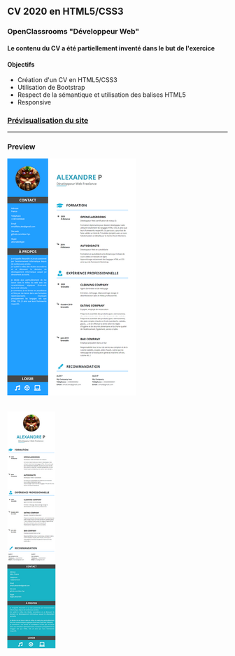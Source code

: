 ## CV 2020 en HTML5/CSS3
### OpenClassrooms "Développeur Web"

#### Le contenu du CV a été partiellement inventé dans le but de l'exercice

#### Objectifs
- Création d'un CV en HTML5/CSS3
- Utilisation de Bootstrap
- Respect de la sémantique et utilisation des balises HTML5
- Responsive

### [Prévisualisation du site](https://alex-pqn.github.io/CV-ocr_dw/)
---

### Preview

![CV](/assets/CV.png)
<br/>
<br/>
<br/>
![CV Responsive](/assets/CV%20Responsive.png)
